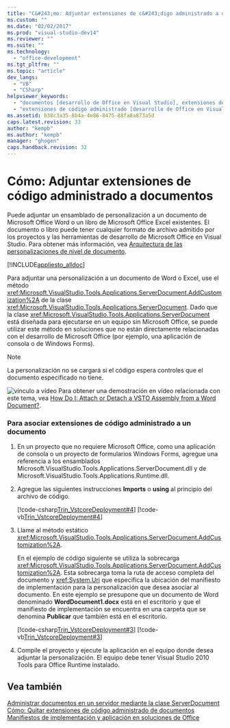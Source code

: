 ```yaml
---
title: "C&#243;mo: Adjuntar extensiones de c&#243;digo administrado a documentos"
ms.custom: ""
ms.date: "02/02/2017"
ms.prod: "visual-studio-dev14"
ms.reviewer: ""
ms.suite: ""
ms.technology: 
  - "office-development"
ms.tgt_pltfrm: ""
ms.topic: "article"
dev_langs: 
  - "VB"
  - "CSharp"
helpviewer_keywords: 
  - "documentos [desarrollo de Office en Visual Studio], extensiones de código administrado"
  - "extensiones de código administrado [desarrollo de Office en Visual Studio], adjuntar"
ms.assetid: b38c3a35-8b4a-4e86-8475-88fa8a873a5d
caps.latest.revision: 33
author: "kempb"
ms.author: "kempb"
manager: "ghogen"
caps.handback.revision: 32
---
```

# C&#243;mo: Adjuntar extensiones de c&#243;digo administrado a documentos
  Puede adjuntar un ensamblado de personalización a un documento de Microsoft Office Word o un libro de Microsoft Office Excel existentes.  El documento o libro puede tener cualquier formato de archivo admitido por los proyectos y las herramientas de desarrollo de Microsoft Office en Visual Studio.  Para obtener más información, vea [Arquitectura de las personalizaciones de nivel de documento](../vsto/architecture-of-document-level-customizations.md).  
  
 [!INCLUDE[appliesto_alldoc](../vsto/includes/appliesto-alldoc-md.md)]  
  
 Para adjuntar una personalización a un documento de Word o Excel, use el método <xref:Microsoft.VisualStudio.Tools.Applications.ServerDocument.AddCustomization%2A> de la clase <xref:Microsoft.VisualStudio.Tools.Applications.ServerDocument>.  Dado que la clase <xref:Microsoft.VisualStudio.Tools.Applications.ServerDocument> está diseñada para ejecutarse en un equipo sin Microsoft Office, se puede utilizar este método en soluciones que no están directamente relacionadas con el desarrollo de Microsoft Office \(por ejemplo, una aplicación de consola o de Windows Forms\).  
  
> [!NOTE]  
>  La personalización no se cargará si el código espera controles que el documento especificado no tiene.  
  
 ![vínculo a vídeo](../vsto/media/playvideo.png "vínculo a vídeo") Para obtener una demostración en vídeo relacionada con este tema, vea [How Do I: Attach or Detach a VSTO Assembly from a Word Document?](http://go.microsoft.com/fwlink/?LinkId=136782).  
  
### Para asociar extensiones de código administrado a un documento  
  
1.  En un proyecto que no requiere Microsoft Office, como una aplicación de consola o un proyecto de formularios Windows Forms, agregue una referencia a los ensamblados Microsoft.VisualStudio.Tools.Applications.ServerDocument.dll y de Microsoft.VisualStudio.Tools.Applications.Runtime.dll.  
  
2.  Agregue las siguientes instrucciones **Imports** o **using** al principio del archivo de código.  
  
     [!code-csharp[Trin_VstcoreDeployment#4](../snippets/csharp/VS_Snippets_OfficeSP/Trin_VstcoreDeployment/CS/Program.cs#4)]
     [!code-vb[Trin_VstcoreDeployment#4](../snippets/visualbasic/VS_Snippets_OfficeSP/Trin_VstcoreDeployment/VB/Program.vb#4)]  
  
3.  Llame al método estático <xref:Microsoft.VisualStudio.Tools.Applications.ServerDocument.AddCustomization%2A>.  
  
     En el ejemplo de código siguiente se utiliza la sobrecarga <xref:Microsoft.VisualStudio.Tools.Applications.ServerDocument.AddCustomization%2A>.  Esta sobrecarga toma la ruta de acceso completa del documento y <xref:System.Uri> que especifica la ubicación del manifiesto de implementación para la personalización que desea asociar al documento.  En este ejemplo se presupone que un documento de Word denominado **WordDocument1.docx** está en el escritorio y que el manifiesto de implementación se encuentra en una carpeta que se denomina **Publicar** que también está en el escritorio.  
  
     [!code-csharp[Trin_VstcoreDeployment#3](../snippets/csharp/VS_Snippets_OfficeSP/Trin_VstcoreDeployment/CS/Program.cs#3)]
     [!code-vb[Trin_VstcoreDeployment#3](../snippets/visualbasic/VS_Snippets_OfficeSP/Trin_VstcoreDeployment/VB/Program.vb#3)]  
  
4.  Compile el proyecto y ejecute la aplicación en el equipo donde desea adjuntar la personalización.  El equipo debe tener Visual Studio 2010 Tools para Office Runtime instalado.  
  
## Vea también  
 [Administrar documentos en un servidor mediante la clase ServerDocument](../vsto/managing-documents-on-a-server-by-using-the-serverdocument-class.md)   
 [Cómo: Quitar extensiones de código administrado de documentos](../vsto/how-to-remove-managed-code-extensions-from-documents.md)   
 [Manifiestos de implementación y aplicación en soluciones de Office](../vsto/application-and-deployment-manifests-in-office-solutions.md)  
  
  
